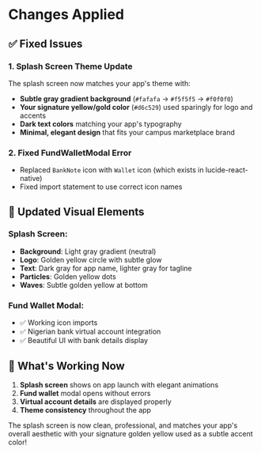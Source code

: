 # Changes Applied

## ✅ Fixed Issues

### 1. Splash Screen Theme Update
The splash screen now matches your app's theme with:
- **Subtle gray gradient background** (`#fafafa` → `#f5f5f5` → `#f0f0f0`)
- **Your signature yellow/gold color** (`#d6c529`) used sparingly for logo and accents
- **Dark text colors** matching your app's typography
- **Minimal, elegant design** that fits your campus marketplace brand

### 2. Fixed FundWalletModal Error
- Replaced `BankNote` icon with `Wallet` icon (which exists in lucide-react-native)
- Fixed import statement to use correct icon names

## 🎨 Updated Visual Elements

### Splash Screen:
- **Background**: Light gray gradient (neutral)
- **Logo**: Golden yellow circle with subtle glow
- **Text**: Dark gray for app name, lighter gray for tagline
- **Particles**: Golden yellow dots
- **Waves**: Subtle golden yellow at bottom

### Fund Wallet Modal:
- ✅ Working icon imports
- ✅ Nigerian bank virtual account integration
- ✅ Beautiful UI with bank details display

## 🚀 What's Working Now

1. **Splash screen** shows on app launch with elegant animations
2. **Fund wallet** modal opens without errors
3. **Virtual account details** are displayed properly
4. **Theme consistency** throughout the app

The splash screen is now clean, professional, and matches your app's overall aesthetic with your signature golden yellow used as a subtle accent color!
